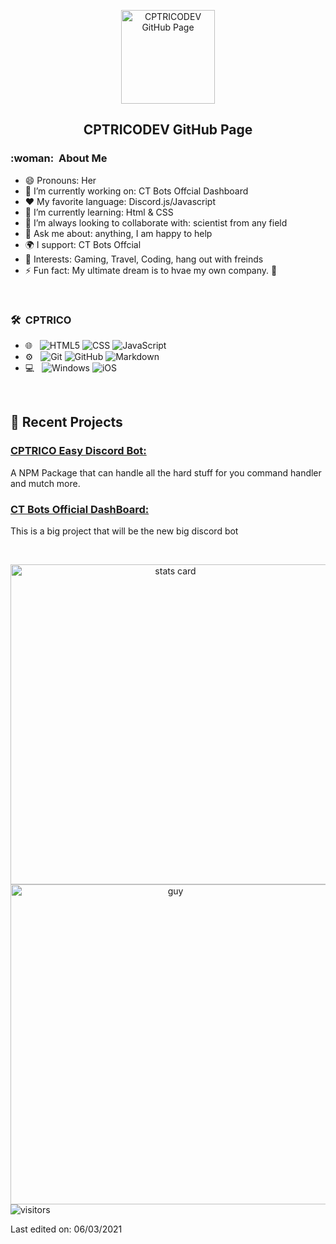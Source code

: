 <p align="center">
 <img width="150px" src="https://cdn.discordapp.com/attachments/485357955341090825/932359659967352892/512x512_CTBots.png" align="center" alt="CPTRICODEV GitHub Page" />
 <h2 align="center">CPTRICODEV GitHub Page</h2>

<h3> :woman: &nbsp;About Me</h3>

- 😄 Pronouns: Her
- 🔭 I’m currently working on: CT Bots Offcial Dashboard
- :heart: My favorite language: Discord.js/Javascript
- 🌱 I’m currently learning: Html & CSS
- 👯 I’m always looking to collaborate with: scientist from any field
- 💬 Ask me about: anything, I am happy to help
- 🌍 I support: CT Bots Offcial
- 💜 Interests: Gaming, Travel, Coding, hang out with freinds
- ⚡ Fun fact: My ultimate dream is to hvae my own company. 🖖

<br/>

<h3> 🛠 &nbsp;CPTRICO</h3>

- 🌐 &nbsp;
  ![HTML5](https://img.shields.io/badge/HTML5-E34F26?style=for-the-badge&logo=html5&logoColor=white)
  ![CSS](https://img.shields.io/badge/CSS-239120?&style=for-the-badge&logo=css3&logoColor=white)
  ![JavaScript](https://img.shields.io/badge/JavaScript-323330?style=for-the-badge&logo=javascript&logoColor=F7DF1E)
- ⚙️ &nbsp;
  ![Git](https://img.shields.io/badge/Git-F05032?style=for-the-badge&logo=git&logoColor=white)
  ![GitHub](https://img.shields.io/badge/GitHub-100000?style=for-the-badge&logo=github&logoColor=white)
  ![Markdown](https://img.shields.io/badge/Markdown-000000?style=for-the-badge&logo=markdown&logoColor=white)
- 💻 &nbsp;
  ![Windows](https://img.shields.io/badge/Windows-0078D6?style=for-the-badge&logo=windows&logoColor=white)
  ![iOS](https://img.shields.io/badge/iOS-000000?style=for-the-badge&logo=ios&logoColor=white)


<br/>

<p>

## 📝 Recent Projects
### [ CPTRICO Easy Discord Bot: ](https://github.com/CPTRICODEV/CPTRICODEV)<br>
A NPM Package that can handle all the hard stuff for you command handler and mutch more.

### [ CT Bots Official DashBoard: ](https://github.com/CPTRICODEV/Shop-Bot)<br>
This is a big project that will be the new big discord bot

</p>






<br/> 
<p>

<a align= "center" href="https://github.com/CPTRICODEV">
  <img alt= "stats card" height="512px" width="512px" src="https://github-readme-stats.vercel.app/api?username=CPTRICODEV&theme=cobalt&show_icons=true&count_private=true" />
  <img align="right" height="512px" alt="guy" width="512" src="https://media.giphy.com/media/dZX3AduGrY3uJ7qCsx/giphy.gif" /> </a>

</p>
<br/>

<p>
    <img align="center" alt="visitors" src="https://gpvc.arturio.dev/CPTRICODEV"/>
</p>


Last edited on: 06/03/2021
